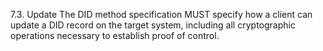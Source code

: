 7.3. Update The DID method specification MUST specify how a client can update
a DID record on the target system, including all cryptographic operations
necessary to establish proof of control.


